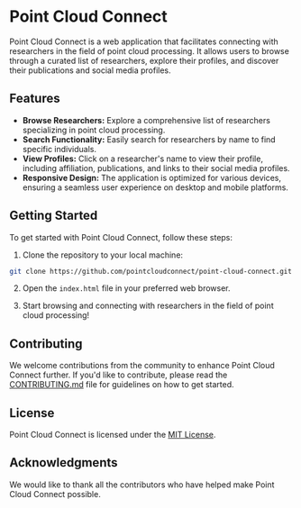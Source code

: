 
# Point Cloud Connect

Point Cloud Connect is a web application that facilitates connecting with researchers in the field of point cloud processing. It allows users to browse through a curated list of researchers, explore their profiles, and discover their publications and social media profiles.

## Features

- **Browse Researchers:** Explore a comprehensive list of researchers specializing in point cloud processing.
- **Search Functionality:** Easily search for researchers by name to find specific individuals.
- **View Profiles:** Click on a researcher's name to view their profile, including affiliation, publications, and links to their social media profiles.
- **Responsive Design:** The application is optimized for various devices, ensuring a seamless user experience on desktop and mobile platforms.

## Getting Started

To get started with Point Cloud Connect, follow these steps:

1. Clone the repository to your local machine:

```bash
git clone https://github.com/pointcloudconnect/point-cloud-connect.git
```

2. Open the `index.html` file in your preferred web browser.

3. Start browsing and connecting with researchers in the field of point cloud processing!

## Contributing

We welcome contributions from the community to enhance Point Cloud Connect further. If you'd like to contribute, please read the [CONTRIBUTING.md](CONTRIBUTING.md) file for guidelines on how to get started.

## License

Point Cloud Connect is licensed under the [MIT License](LICENSE).

## Acknowledgments

We would like to thank all the contributors who have helped make Point Cloud Connect possible.
